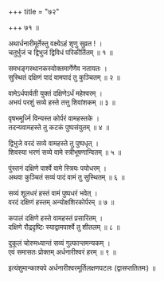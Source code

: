 +++
title = "७२"

+++
७१ ॥  
  
  
  
  
अथार्धनारीमूर्तेस्तु वक्ष्येऽहं शृणु सुव्रत ! ।  
चतुर्भुजं च द्विभुजं द्विविधं परिकीर्तितम् ॥ १ ॥  
  
समभङ्गस्थानकस्योक्तमार्गेणैव नतायतः ।  
सुस्थितं दक्षिणं पादं वामपादं तु कुञ्चितम् ॥ २ ॥  
  
वामेऽर्धपार्वती युक्तं दक्षिणेऽर्धं महेश्वरम् ।  
अभयं परशुं सव्ये हस्ते तत्तु शिवांशकम् ॥ ३ ॥  
  
वृषभमूर्ध्नि विन्यस्त कोर्परं वामहस्तके ।  
तदन्यवामहस्ते तु कटकं पुष्पसंयुतम् ॥ ४ ॥  
  
द्विभुजे वरदं सव्ये वामहस्ते तु पुष्पधृत् ।  
शिवस्या भरणं सव्ये वामे स्त्रीभूषणान्वितम् ॥ ५ ॥  
  
पुंस्तनं दक्षिणे पार्श्वे वामे स्त्रियः पयोधरम् ।  
अथवा कुञ्चितं सव्यं पादं वामं तु सुस्थितम् ॥ ६ ॥  
  
सव्यं शूलधरं हस्तं वामं पुष्पधरं भवेत् ।  
वरदं दक्षिणं हस्तम् अन्योक्षशिरकोर्परम् ॥ ७ ॥  
  
कपालं दक्षिणे हस्ते वामहस्तं प्रसारितम् ।  
दक्षिणे रौद्रदृष्टिः स्याद्वामपार्श्वे तु शीतलम् ॥ ८ ॥  
  
दुकूलं चोरुमध्यान्तं सव्यं गुल्फान्तमन्यकम् ।  
एवं समासतः प्रोक्तम् अर्धनारीश्वरं हरम् ॥ ९ ॥  
  
  
इत्यंशुमान्काश्यपे अर्धनारीश्वरमूर्तिलक्षणपटलः (द्वासप्ततितमः) ॥   